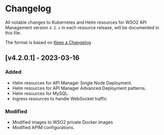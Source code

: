 # Changelog

All notable changes to Kubernetes and Helm resources for WSO2 API Management version `4.2.x` in each resource release,
will be documented in this file.

The format is based on [Keep a Changelog](https://keepachangelog.com/en/1.0.0/)

## [v4.2.0.1] - 2023-03-16

### Added

- Helm resources for API Manager Single Node Deployment.
- Helm resources for API Manager Advanced Deployment patterns.
- Helm resources for MySQL.
- Ingress resources to handle WebSocket traffic

### Modified

- Modified images to WSO2 private Docker images
- Modified APIM configurations.
